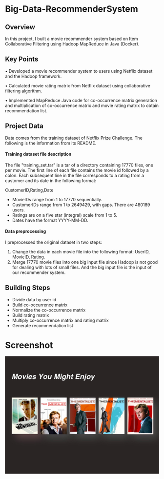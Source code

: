# Big-Data-RecommenderSystem

## Overview

In this project, I built a movie recommender system based on Item Collaborative Filtering using Hadoop MapReduce in Java (Docker).

## Key Points

•	Developed a movie recommender system to users using Netflix dataset and the Hadoop framework.

•	Calculated movie rating matrix from Netflix dataset using collaborative filtering algorithm.

•	Implemented MapReduce Java code for co-occurrence matrix generation and multiplication of co-occurrence matrix and movie rating matrix to obtain recommendation list.

## Project Data
Data comes from the training dataset of Netflix Prize Challenge. The following is the information from its README.

#### Training dataset file description

The file "training_set.tar" is a tar of a directory containing 17770 files, one
per movie.  The first line of each file contains the movie id followed by a
colon.  Each subsequent line in the file corresponds to a rating from a customer
and its date in the following format:

CustomerID,Rating,Date

- MovieIDs range from 1 to 17770 sequentially.
- CustomerIDs range from 1 to 2649429, with gaps. There are 480189 users.
- Ratings are on a five star (integral) scale from 1 to 5.
- Dates have the format YYYY-MM-DD.

#### Data preprocessing

I preprocessed the original dataset in two steps:

1. Change the data in each movie file into the following format: UserID, MovieID, Rating.
2. Merge 17770 movie files into one big input file since Hadoop is not good for dealing with lots of small files. And the big input file is the input of our recommender system.


## Building Steps

* Divide data by user id
* Build co-occurrence matrix
* Normalize the co-occurrence matrix
* Build rating matrix
* Multiply co-occurrence matrix and rating matrix
* Generate recommendation list


# Screenshot
<img src="https://github.com/Jameslovecs/Big-Data-RecommenderSystem/blob/master/Movie%20Recommender%20System.jpg"/>

